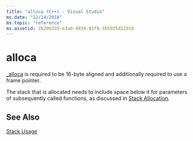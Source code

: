 ```yaml
---
title: "alloca (C++) - Visual Studio"
ms.date: "12/14/2018"
ms.topic: "reference"
ms.assetid: 2b209335-e3a0-4934-93f0-3b5925d22918
---
```

# alloca

[_alloca](../c-runtime-library/reference/alloca.md) is required to be 16-byte aligned and additionally required to use a frame pointer.

The stack that is allocated needs to include space below it for parameters of subsequently called functions, as discussed in [Stack Allocation](stack-allocation.md).

## See Also

[Stack Usage](stack-usage.md)